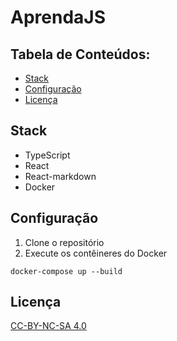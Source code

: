 # AprendaJS

## Tabela de Conteúdos:

- [Stack](#stack)
- [Configuração](#configuração)
- [Licença](#licença)

## Stack

- TypeScript
- React
- React-markdown
- Docker

## Configuração

1.  Clone o repositório
2.  Execute os contêineres do Docker
```
docker-compose up --build
```

## Licença

[CC-BY-NC-SA 4.0](./LICENSE)
